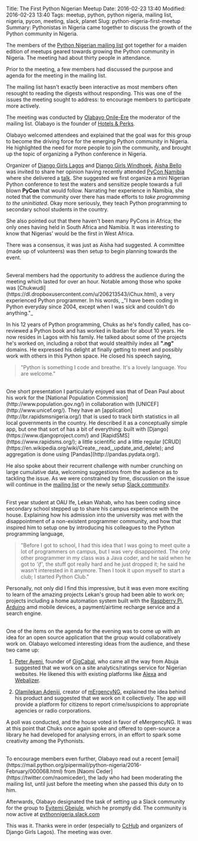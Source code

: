 Title: The First Python Nigerian Meetup
Date: 2016-02-23 13:40
Modified: 2016-02-23 13:40
Tags: meetup, python, python nigeria, mailing list, nigeria, pycon, meeting, slack, planet
Slug: python-nigeria-first-meetup
Summary: Pythonistas in Nigeria came together to discuss the growth of the Python community in Nigeria.




The members of the [Python Nigerian mailing list](https://mail.python.org/mailman/listinfo/python-nigeria) got together for a maiden edition of meetups geared towards growing the Python community in Nigeria. The meeting had about thirty people in attendance.

Prior to the meeting, a few members had discussed the purpose and agenda for the meeting in the mailing list.

The mailing list hasn't exactly been interactive as most members often resought to reading the digests without responding. This was one of the issues the meeting sought to address: to encourage members to participate more actively.

The meeting was conducted by [Olabayo Onile-Ere](https://twitter.com/olabayo96) the moderator of the mailing list. Olabayo is the founder of [Hotels &amp; Perks](https://www.hotelsnperks.com/).

Olabayo welcomed attendees and explained that the goal was for this group to become the driving force for the emerging Python community in Nigeria. He highlighted the need for more people to join the community, and brought up the topic of organizing a Python conference in Nigeria.

Organizer of [Django Girls Lagos](https://twitter.com/DjangoGirlsLAG) and [Django Girls Windhoek](https://djangogirls.org/windhoek/), [Aisha Bello](https://twitter.com/AishaXBello) was invited to share her opinion having recently attended [PyCon Namibia](http://na.pycon.org/) where she delivered a [talk](https://speakerdeck.com/aishab/my-journey-through-python-1). She suggested we first organize a mini Nigerian Python conference to test the waters and sensitize people towards a full blown **PyCon** that would follow. Narrating her experience in Namibia, she noted that the community over there has made efforts to _take programming to the uninitiated_. Okay more seriously, they teach Python programming to secondary school students in the country.

She also pointed out that there haven't been many PyCons in Africa; the only ones having held in South Africa and Namibia. It was interesting to know that Nigerias' would be the first in West Africa.


There was a consensus, it was just as Aisha had suggested. A committee (made up of volunteers) was then setup to begin planning towards the event.


<br>
Several members had the opportunity to address the audience during the meeting which lasted for over an hour. Notable among those who spoke was [Chukwudi](https://dl.dropboxusercontent.com/u/206213543/iChux.html), a very experienced Python programmer. In his words, _"I have been coding in Python everyday since 2004, except when I was sick and couldn't do anything."_

In his 12 years of Python programming, Chuks as he's fondly called, has co-reviewed a Python book and has worked in Ibadan for about 10 years. He now resides in Lagos with his family. He talked about some of the projects he's worked on, including a robot that would stealthily index all **".ng"** domains. He expressed his delight at finally getting to meet and possibly work with others in this Python space. He closed his speech saying,

>"Python is something I code and breathe. It's a lovely language. You are welcome."

<br>
One short presentation I particularly enjoyed was that of Dean Paul about his work for the [National Population Commission](http://www.population.gov.ng/) in collaboration with [UNICEF](http://www.unicef.org/). They have an [application](http://br.rapidsmsnigeria.org/) that is used to track birth statistics in all local governments in the country. He described it as a conceptually simple app, but one that sort of has a bit of everything: built with [Django](https://www.djangoproject.com/) and [RapidSMS](https://www.rapidsms.org/); a little scientific and a little regular [CRUD](https://en.wikipedia.org/wiki/Create,_read,_update_and_delete); and aggregation is done using [Pandas](http://pandas.pydata.org/).

He also spoke about their recurrent challenge with number crunching on large cumulative data, welcoming suggestions from the audience as to tackling the issue. As we were constrained by time, discussion on the issue will continue in the [mailing list](https://mail.python.org/mailman/listinfo/python-nigeria) or the newly setup [Slack community](https://pythonnigeria.slack.com/).

<br>
First year student at OAU Ife, Lekan Wahab, who has been coding since secondary school stepped up to share his campus experience with the house. Explaining how his admission into the university was met with the disappointment of a non-existent programmer community, and how that inspired him to setup one by introducing his colleagues to the Python programming language,

> "Before I got to school, I had this idea that I was going to meet quite a lot of programmers on campus, but I was very disappointed. The only other programmer in my class was a Java coder, and he said when he got to _'if'_, the stuff got really hard and he just dropped it; he said he wasn't interested in it anymore. Then I took it upon myself to start a club; I started Python Club."

Personally, not only did I find this impressive, but it was even more exciting to learn of the amazing projects Lekan's group had been able to work on; projects including a home automation system built with the [Raspberry Pi](https://www.raspberrypi.org/), [Arduino](https://www.arduino.cc/) amd mobile devices, a payment/airtime recharge service and a search engine.


<br>
One of the items on the agenda for the evening was to come up with an idea for an open source application that the group would collaboratively work on. Olabayo welcomed interesting ideas from the audience, and these two came up:

1. [Peter Ayeni](https://twitter.com/peterayeni_), founder of [GigCabal](http://www.gigcabal.com/), who came all the way from Abuja suggested that we work on a site analytics/ratings service for Nigerian websites. He likened this with existing platforms like [Alexa](http://www.alexa.com/) and [Webalizer](http://www.webalizer.org/).

2. [Olamilekan Adeniji](https://twitter.com/Olamilec), creator of [mErgencyNG](https://vc4a.com/ventures/mergency/), explained the idea behind his product and suggested that we work on it collectively. The app will provide a platform for citizens to report crime/suspicions to appropriate agencies or radio corporations.

A poll was conducted, and the house voted in favor of eMergencyNG. It was at this point that Chuks once again spoke and offered to open-source a library he had developed for analysing errors, in an effort to spark some creativity among the Pythonists.

<br/>
To encourage members even further, Olabayo read out a recent [email](https://mail.python.org/pipermail/python-nigeria/2016-February/000068.html) from [Naomi Ceder](https://twitter.com/naomiceder), the lady who had been moderating the mailing list, until just before the meeting when she passed this duty on to him.

Afterwards, Olabayo designated the task of setting up a Slack community for the group to [Eyitemi Gbejule](https://twitter.com/eEyitemi), which he promptly did. The community is now active at [pythonnigeria.slack.com](http://pythonnigeria.slack.com) 

This was it. Thanks were in order (especially to [CcHub](http://cchubnigeria.com/) and organizers of Django Girls Lagos). The meeting was over.